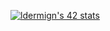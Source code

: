 <a href="https://github.com/JaeSeoKim/badge42"><img src="https://badge42.vercel.app/api/v2/cl1l8taba003109l4b9ce39l0/stats?cursusId=21&coalitionId=48" alt="ldermign's 42 stats" /></a>
